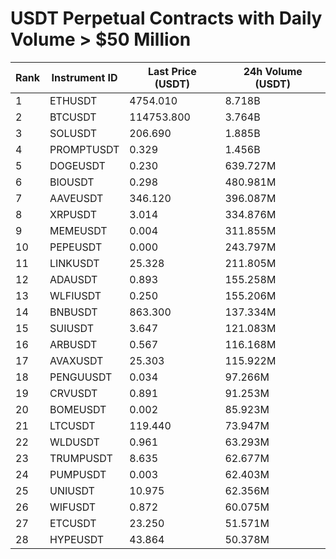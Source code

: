 # USDT Perpetual Contracts with Daily Volume > $50 Million

| Rank | Instrument ID | Last Price (USDT) | 24h Volume (USDT) |
|------|---------------|-------------------|-------------------|
| 1 | ETHUSDT | 4754.010 | 8.718B |
| 2 | BTCUSDT | 114753.800 | 3.764B |
| 3 | SOLUSDT | 206.690 | 1.885B |
| 4 | PROMPTUSDT | 0.329 | 1.456B |
| 5 | DOGEUSDT | 0.230 | 639.727M |
| 6 | BIOUSDT | 0.298 | 480.981M |
| 7 | AAVEUSDT | 346.120 | 396.087M |
| 8 | XRPUSDT | 3.014 | 334.876M |
| 9 | MEMEUSDT | 0.004 | 311.855M |
| 10 | PEPEUSDT | 0.000 | 243.797M |
| 11 | LINKUSDT | 25.328 | 211.805M |
| 12 | ADAUSDT | 0.893 | 155.258M |
| 13 | WLFIUSDT | 0.250 | 155.206M |
| 14 | BNBUSDT | 863.300 | 137.334M |
| 15 | SUIUSDT | 3.647 | 121.083M |
| 16 | ARBUSDT | 0.567 | 116.168M |
| 17 | AVAXUSDT | 25.303 | 115.922M |
| 18 | PENGUUSDT | 0.034 | 97.266M |
| 19 | CRVUSDT | 0.891 | 91.253M |
| 20 | BOMEUSDT | 0.002 | 85.923M |
| 21 | LTCUSDT | 119.440 | 73.947M |
| 22 | WLDUSDT | 0.961 | 63.293M |
| 23 | TRUMPUSDT | 8.635 | 62.677M |
| 24 | PUMPUSDT | 0.003 | 62.403M |
| 25 | UNIUSDT | 10.975 | 62.356M |
| 26 | WIFUSDT | 0.872 | 60.075M |
| 27 | ETCUSDT | 23.250 | 51.571M |
| 28 | HYPEUSDT | 43.864 | 50.378M |

